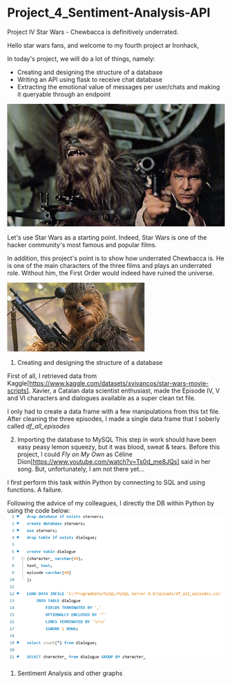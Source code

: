 # Project_4_Sentiment-Analysis-API
Project IV Star Wars - Chewbacca is definitively underrated. 

Hello star wars fans, and welcome to my fourth project ar Ironhack, 

In today's project, we will do a lot of things, namely: 

- Creating and designing the structure of a database
- Writing an API using flask to receive chat database 
- Extracting the emotional value of messages per user/chats and making it queryable through an endpoint

![](images/Chewbacca_1.jpeg)

Let's use Star Wars as a starting point. Indeed, Star Wars is one of the hacker community's most famous and popular films. 

In addition, this project's point is to show how underrated Chewbacca is. He is one of the main characters of the three films and plays an underrated role. Without him, the First Order would indeed have ruined the universe. 


![](images/Chewbacca_2.jpeg)
1. Creating and designing the structure of a database 

First of all, I retrieved data from Kaggle[https://www.kaggle.com/datasets/xvivancos/star-wars-movie-scripts]. Xavier, a Catalan data scientist enthusiast, made the Episode IV, V and VI characters and dialogues available as a super clean txt file. 

I only had to create a data frame with a few manipulations from this txt file. After cleaning the three episodes, I made a single data frame that I soberly called *df_all_episodes*

2. Importing the database to MySQL
This step in work should have been easy peasy lemon squeezy, but it was blood, sweat & tears. Before this project, I could *Fly on My Own*  as Céline Dion[https://www.youtube.com/watch?v=Ts0d_me8JQs] said in her song. But, unfortunately, I am not there yet...

I first perform this task within Python by connecting to SQL and using functions. A failure. 

Following the advice of my colleagues, I directly the DB within Python by using the code below: 
![](images/MySQL%20code%20to%20load%20data.png)

1.  Sentiment Analysis and other graphs 